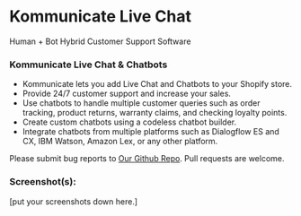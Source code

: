 # Kommunicate Live Chat

Human + Bot Hybrid Customer Support Software

### Kommunicate Live Chat & Chatbots

* Kommunicate lets you add Live Chat and Chatbots to your Shopify store.
* Provide 24/7 customer support and increase your sales.
* Use chatbots to handle multiple customer queries such as order tracking, product returns, warranty claims, and checking loyalty points.
* Create custom chatbots using a codeless chatbot builder.
* Integrate chatbots from multiple platforms such as Dialogflow ES and CX, IBM Watson, Amazon Lex, or any other platform.

Please submit bug reports to [Our Github Repo](https://github.com/Kommunicate-io/Kommunicate-Web-SDK/issues). Pull requests are welcome.

### Screenshot(s):
[put your screenshots down here.]
